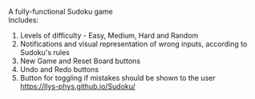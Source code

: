 A fully-functional Sudoku game<br>
Includes:<br>
1. Levels of difficulty - Easy, Medium, Hard and Random<br>
2. Notifications and visual representation of wrong inputs, according to Sudoku's rules<br>
3. New Game and Reset Board buttons<br>
4. Undo and Redo buttons<br>
5. Button for toggling if mistakes should be shown to the user<br>
https://llys-phys.github.io/Sudoku/
